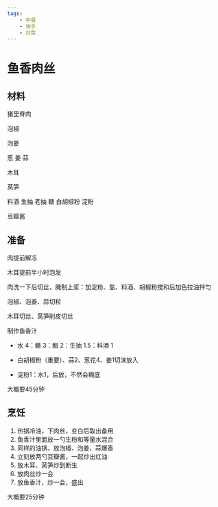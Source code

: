 ```yaml
---
tags:
    - 中餐
    - 快手
    - 炒菜
---
```


# 鱼香肉丝

<!-- Cuisines: Chinese (../Cuisines%202683acb9145881339d1be323309a78c0/Chinese%202683acb91458817fb329d1f2c85165bf.md), 川菜 (../Cuisines%202683acb9145881339d1be323309a78c0/%E5%B7%9D%E8%8F%9C%202693acb91458801d80aad684be7efbad.md)
Total Mins: 90
Ingredients: 猪里脊 (../Ingredients%202683acb9145881b09f9ff03510a614b3/%E7%8C%AA%E9%87%8C%E8%84%8A%202693acb91458808a9dcbd983cf54250b.md), 莴笋 (../Ingredients%202683acb9145881b09f9ff03510a614b3/%E8%8E%B4%E7%AC%8B%202693acb9145880aeb48de665a9a858b7.md), 木耳 (../Ingredients%202683acb9145881b09f9ff03510a614b3/%E6%9C%A8%E8%80%B3%202693acb914588076a2b7cf9b15242789.md)
Status: Trying out

[https://www.notion.so](https://www.notion.so) -->

## 材料

猪里脊肉

泡椒

泡姜

葱 姜 蒜

木耳

莴笋

料酒 生抽 老抽 糖 白胡椒粉 淀粉

豆瓣酱


## 准备

肉提前解冻

木耳提前半小时泡发

肉洗一下后切丝，腌制上浆：加淀粉、盐、料酒、胡椒粉搅和后加色拉油拌匀

泡椒、泡姜、蒜切粒

木耳切丝、莴笋削皮切丝

制作鱼香汁

- 水 4：糖 3：醋 2：生抽 1.5：料酒 1
  
- 白胡椒粉（重要）、蒜2、葱花4、姜1切沫放入
  
- 淀粉1：水1，后放，不然会糊底
  
大概要45分钟

## 烹饪

1. 热锅冷油，下肉丝，变白后取出备用
2. 鱼香汁里面放一勺生粉和等量水混合
3. 同样的油锅，放泡椒、泡姜、蒜爆香
4. 立刻放两勺豆瓣酱，一起炒出红油
5. 放木耳、莴笋炒到断生
6. 放肉丝炒一会
7. 放鱼香汁，炒一会，盛出

大概要25分钟